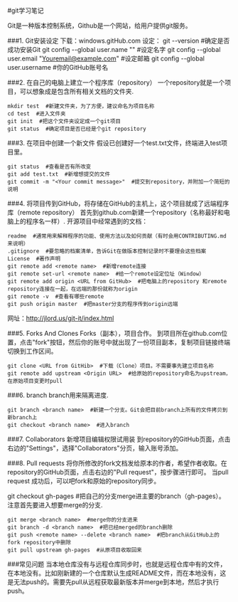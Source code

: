 #git学习笔记

Git是一种版本控制系统，Github是一个网站，给用户提供git服务。

###1. Git安装设定
下载：windows.gitHub.com
设定：
	git --version  #确定是否成功安装Git
	git config --global user.name "<Your Name>"  #设定名字
	git config --global user.email "<Youremail@example.com>"  #设定邮箱
	git config --global user.username <Your github Name>  #你的GitHub账号名

###2. 在自己的电脑上建立一个程序库（repository）
一个repository就是一个项目，可以想象成是包含所有相关文档的文件夹.

	mkdir test  #新建文件夹，为了方便，建议命名为项目名称
	cd test  #进入文件夹
	git init  #把这个文件夹设定成一个git项目
	git status  #确定项目是否已经是个git repository

###3. 在项目中创建一个新文件
假设已创建好一个test.txt文件，终端进入test项目里。

	git status  #查看是否有所改变
	git add test.txt  #新增想提交的文件
	git commit -m "<Your commit message>"  #提交到repository，并附加一个简短的说明

###4. 将项目传到GitHub，将存储在GitHub的主机上，这个项目就成了远端程序库（remote repository）
首先到github.com新建一个repository（名称最好和电脑上的程序名一样）.
开源项目中经常遇到的文档：

	readme  #通常用来解释程序的功能、使用方法以及如何贡献（有时会用CONTRIBUTING.md来说明）
	.gitignore  #要忽略的档案清单，告诉Git在做版本控制记录时不要理会这些档案
	License  #著作声明
	git remote add <remote name>  #新增remote连接
	git remote set-url <remote name>  #给一个remote设定位址（Window）
	git remote add origin <URL from GitHub>  #把电脑上的repository 和remote  repository连接在一起，在远端的那份就称为origin
	git remote -v  #查看有哪些remote
	git push origin master  #把master分支的程序传到origin远端

网址：http://jlord.us/git-it/index.html

###5. Forks And Clones
Forks（副本），项目合作。
到项目所在github.com位置，点击"fork"按钮，然后你的账号中就出现了一份项目副本，复制项目链接终端切换到工作区间。

	git clone <URL from GitHib>  #下载（Clone）项目。不需要事先建立项目名称
	git remote add upstream <Origin URL>  #给原始的repository命名为upstream，在原始项目变更时pull

###6. branch
branch用来隔离进度.

	git branch <branch name>  #新建一个分支。Git会把目前branch上所有的文件拷贝到新branch上
	git checkout <branch name>  #进入branch

###7. Collaborators 新增项目编辑权限试用装
到repository的GitHub页面，点击右边的"Settings"，选择"Collaborators"分页，输入账号添加。

###8. Pull requests
将你所修改的fork文档发给原本的作者，希望作者收取。在repository的GitHub页面，点击右边的"Pull request"，按步骤进行即可。
当pull request 成功后，可以吧fork和原始的repository同步。

git checkout gh-pages  #把自己的分支merge进主要的branch（gh-pages）。
注意首先要进入想要merge的分支.

	git merge <branch name>  #merge你的分支进来
	git branch -d <branch name>  #把已经merged的branch删除
	git push <remote name> --delete <branch name>  #把branch从GitHub上的fork repository中删除
	git pull upstream gh-pages  #从原项目收取回来

###常见问题
当本地仓库没有与远程仓库同步时，也就是远程仓库中有的文件，在本地没有。比如刚新建的一个仓库默认生成README文件，而在本地没有，这是无法push的。需要先pull从远程获取最新版本并merge到本地，然后才执行push。


